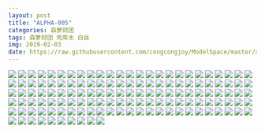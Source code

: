 ```yaml
---
layout: post
title: "ALPHA-005"
categories: 森萝财团
tags: 森萝财团 死库水 白丝
img: 2019-02-03
date: https://raw.githubusercontent.com/congcongjoy/ModelSpace/master/森萝财团/ALPHA/ALPHA-005/honghuatu.net(1).jpg
---
```



![](https://raw.githubusercontent.com/congcongjoy/ModelSpace/master/森萝财团/ALPHA/ALPHA-005/honghuatu.net(1).jpg)
![](https://raw.githubusercontent.com/congcongjoy/ModelSpace/master/森萝财团/ALPHA/ALPHA-005/honghuatu.net(2).jpg)
![](https://raw.githubusercontent.com/congcongjoy/ModelSpace/master/森萝财团/ALPHA/ALPHA-005/honghuatu.net(3).jpg)
![](https://raw.githubusercontent.com/congcongjoy/ModelSpace/master/森萝财团/ALPHA/ALPHA-005/honghuatu.net(4).jpg)
![](https://raw.githubusercontent.com/congcongjoy/ModelSpace/master/森萝财团/ALPHA/ALPHA-005/honghuatu.net(5).jpg)
![](https://raw.githubusercontent.com/congcongjoy/ModelSpace/master/森萝财团/ALPHA/ALPHA-005/honghuatu.net(6).jpg)
![](https://raw.githubusercontent.com/congcongjoy/ModelSpace/master/森萝财团/ALPHA/ALPHA-005/honghuatu.net(7).jpg)
![](https://raw.githubusercontent.com/congcongjoy/ModelSpace/master/森萝财团/ALPHA/ALPHA-005/honghuatu.net(8).jpg)
![](https://raw.githubusercontent.com/congcongjoy/ModelSpace/master/森萝财团/ALPHA/ALPHA-005/honghuatu.net(9).jpg)
![](https://raw.githubusercontent.com/congcongjoy/ModelSpace/master/森萝财团/ALPHA/ALPHA-005/honghuatu.net(10).jpg)
![](https://raw.githubusercontent.com/congcongjoy/ModelSpace/master/森萝财团/ALPHA/ALPHA-005/honghuatu.net(11).jpg)
![](https://raw.githubusercontent.com/congcongjoy/ModelSpace/master/森萝财团/ALPHA/ALPHA-005/honghuatu.net(12).jpg)
![](https://raw.githubusercontent.com/congcongjoy/ModelSpace/master/森萝财团/ALPHA/ALPHA-005/honghuatu.net(13).jpg)
![](https://raw.githubusercontent.com/congcongjoy/ModelSpace/master/森萝财团/ALPHA/ALPHA-005/honghuatu.net(14).jpg)
![](https://raw.githubusercontent.com/congcongjoy/ModelSpace/master/森萝财团/ALPHA/ALPHA-005/honghuatu.net(15).jpg)
![](https://raw.githubusercontent.com/congcongjoy/ModelSpace/master/森萝财团/ALPHA/ALPHA-005/honghuatu.net(16).jpg)
![](https://raw.githubusercontent.com/congcongjoy/ModelSpace/master/森萝财团/ALPHA/ALPHA-005/honghuatu.net(17).jpg)
![](https://raw.githubusercontent.com/congcongjoy/ModelSpace/master/森萝财团/ALPHA/ALPHA-005/honghuatu.net(18).jpg)
![](https://raw.githubusercontent.com/congcongjoy/ModelSpace/master/森萝财团/ALPHA/ALPHA-005/honghuatu.net(19).jpg)
![](https://raw.githubusercontent.com/congcongjoy/ModelSpace/master/森萝财团/ALPHA/ALPHA-005/honghuatu.net(20).jpg)
![](https://raw.githubusercontent.com/congcongjoy/ModelSpace/master/森萝财团/ALPHA/ALPHA-005/honghuatu.net(21).jpg)
![](https://raw.githubusercontent.com/congcongjoy/ModelSpace/master/森萝财团/ALPHA/ALPHA-005/honghuatu.net(22).jpg)
![](https://raw.githubusercontent.com/congcongjoy/ModelSpace/master/森萝财团/ALPHA/ALPHA-005/honghuatu.net(23).jpg)
![](https://raw.githubusercontent.com/congcongjoy/ModelSpace/master/森萝财团/ALPHA/ALPHA-005/honghuatu.net(24).jpg)
![](https://raw.githubusercontent.com/congcongjoy/ModelSpace/master/森萝财团/ALPHA/ALPHA-005/honghuatu.net(25).jpg)
![](https://raw.githubusercontent.com/congcongjoy/ModelSpace/master/森萝财团/ALPHA/ALPHA-005/honghuatu.net(26).jpg)
![](https://raw.githubusercontent.com/congcongjoy/ModelSpace/master/森萝财团/ALPHA/ALPHA-005/honghuatu.net(27).jpg)
![](https://raw.githubusercontent.com/congcongjoy/ModelSpace/master/森萝财团/ALPHA/ALPHA-005/honghuatu.net(28).jpg)
![](https://raw.githubusercontent.com/congcongjoy/ModelSpace/master/森萝财团/ALPHA/ALPHA-005/honghuatu.net(29).jpg)
![](https://raw.githubusercontent.com/congcongjoy/ModelSpace/master/森萝财团/ALPHA/ALPHA-005/honghuatu.net(30).jpg)
![](https://raw.githubusercontent.com/congcongjoy/ModelSpace/master/森萝财团/ALPHA/ALPHA-005/honghuatu.net(31).jpg)
![](https://raw.githubusercontent.com/congcongjoy/ModelSpace/master/森萝财团/ALPHA/ALPHA-005/honghuatu.net(32).jpg)
![](https://raw.githubusercontent.com/congcongjoy/ModelSpace/master/森萝财团/ALPHA/ALPHA-005/honghuatu.net(33).jpg)
![](https://raw.githubusercontent.com/congcongjoy/ModelSpace/master/森萝财团/ALPHA/ALPHA-005/honghuatu.net(34).jpg)
![](https://raw.githubusercontent.com/congcongjoy/ModelSpace/master/森萝财团/ALPHA/ALPHA-005/honghuatu.net(35).jpg)
![](https://raw.githubusercontent.com/congcongjoy/ModelSpace/master/森萝财团/ALPHA/ALPHA-005/honghuatu.net(36).jpg)
![](https://raw.githubusercontent.com/congcongjoy/ModelSpace/master/森萝财团/ALPHA/ALPHA-005/honghuatu.net(37).jpg)
![](https://raw.githubusercontent.com/congcongjoy/ModelSpace/master/森萝财团/ALPHA/ALPHA-005/honghuatu.net(38).jpg)
![](https://raw.githubusercontent.com/congcongjoy/ModelSpace/master/森萝财团/ALPHA/ALPHA-005/honghuatu.net(39).jpg)
![](https://raw.githubusercontent.com/congcongjoy/ModelSpace/master/森萝财团/ALPHA/ALPHA-005/honghuatu.net(40).jpg)
![](https://raw.githubusercontent.com/congcongjoy/ModelSpace/master/森萝财团/ALPHA/ALPHA-005/honghuatu.net(41).jpg)
![](https://raw.githubusercontent.com/congcongjoy/ModelSpace/master/森萝财团/ALPHA/ALPHA-005/honghuatu.net(42).jpg)
![](https://raw.githubusercontent.com/congcongjoy/ModelSpace/master/森萝财团/ALPHA/ALPHA-005/honghuatu.net(43).jpg)
![](https://raw.githubusercontent.com/congcongjoy/ModelSpace/master/森萝财团/ALPHA/ALPHA-005/honghuatu.net(44).jpg)
![](https://raw.githubusercontent.com/congcongjoy/ModelSpace/master/森萝财团/ALPHA/ALPHA-005/honghuatu.net(45).jpg)
![](https://raw.githubusercontent.com/congcongjoy/ModelSpace/master/森萝财团/ALPHA/ALPHA-005/honghuatu.net(46).jpg)
![](https://raw.githubusercontent.com/congcongjoy/ModelSpace/master/森萝财团/ALPHA/ALPHA-005/honghuatu.net(47).jpg)
![](https://raw.githubusercontent.com/congcongjoy/ModelSpace/master/森萝财团/ALPHA/ALPHA-005/honghuatu.net(48).jpg)
![](https://raw.githubusercontent.com/congcongjoy/ModelSpace/master/森萝财团/ALPHA/ALPHA-005/honghuatu.net(49).jpg)
![](https://raw.githubusercontent.com/congcongjoy/ModelSpace/master/森萝财团/ALPHA/ALPHA-005/honghuatu.net(50).jpg)
![](https://raw.githubusercontent.com/congcongjoy/ModelSpace/master/森萝财团/ALPHA/ALPHA-005/honghuatu.net(51).jpg)
![](https://raw.githubusercontent.com/congcongjoy/ModelSpace/master/森萝财团/ALPHA/ALPHA-005/honghuatu.net(52).jpg)
![](https://raw.githubusercontent.com/congcongjoy/ModelSpace/master/森萝财团/ALPHA/ALPHA-005/honghuatu.net(53).jpg)
![](https://raw.githubusercontent.com/congcongjoy/ModelSpace/master/森萝财团/ALPHA/ALPHA-005/honghuatu.net(54).jpg)
![](https://raw.githubusercontent.com/congcongjoy/ModelSpace/master/森萝财团/ALPHA/ALPHA-005/honghuatu.net(55).jpg)
![](https://raw.githubusercontent.com/congcongjoy/ModelSpace/master/森萝财团/ALPHA/ALPHA-005/honghuatu.net(56).jpg)
![](https://raw.githubusercontent.com/congcongjoy/ModelSpace/master/森萝财团/ALPHA/ALPHA-005/honghuatu.net(57).jpg)
![](https://raw.githubusercontent.com/congcongjoy/ModelSpace/master/森萝财团/ALPHA/ALPHA-005/honghuatu.net(58).jpg)
![](https://raw.githubusercontent.com/congcongjoy/ModelSpace/master/森萝财团/ALPHA/ALPHA-005/honghuatu.net(59).jpg)
![](https://raw.githubusercontent.com/congcongjoy/ModelSpace/master/森萝财团/ALPHA/ALPHA-005/honghuatu.net(60).jpg)
![](https://raw.githubusercontent.com/congcongjoy/ModelSpace/master/森萝财团/ALPHA/ALPHA-005/honghuatu.net(61).jpg)
![](https://raw.githubusercontent.com/congcongjoy/ModelSpace/master/森萝财团/ALPHA/ALPHA-005/honghuatu.net(62).jpg)
![](https://raw.githubusercontent.com/congcongjoy/ModelSpace/master/森萝财团/ALPHA/ALPHA-005/honghuatu.net(63).jpg)
![](https://raw.githubusercontent.com/congcongjoy/ModelSpace/master/森萝财团/ALPHA/ALPHA-005/honghuatu.net(64).jpg)
![](https://raw.githubusercontent.com/congcongjoy/ModelSpace/master/森萝财团/ALPHA/ALPHA-005/honghuatu.net(65).jpg)
![](https://raw.githubusercontent.com/congcongjoy/ModelSpace/master/森萝财团/ALPHA/ALPHA-005/honghuatu.net(66).jpg)
![](https://raw.githubusercontent.com/congcongjoy/ModelSpace/master/森萝财团/ALPHA/ALPHA-005/honghuatu.net(67).jpg)
![](https://raw.githubusercontent.com/congcongjoy/ModelSpace/master/森萝财团/ALPHA/ALPHA-005/honghuatu.net(68).jpg)
![](https://raw.githubusercontent.com/congcongjoy/ModelSpace/master/森萝财团/ALPHA/ALPHA-005/honghuatu.net(69).jpg)
![](https://raw.githubusercontent.com/congcongjoy/ModelSpace/master/森萝财团/ALPHA/ALPHA-005/honghuatu.net(70).jpg)
![](https://raw.githubusercontent.com/congcongjoy/ModelSpace/master/森萝财团/ALPHA/ALPHA-005/honghuatu.net(71).jpg)
![](https://raw.githubusercontent.com/congcongjoy/ModelSpace/master/森萝财团/ALPHA/ALPHA-005/honghuatu.net(72).jpg)
![](https://raw.githubusercontent.com/congcongjoy/ModelSpace/master/森萝财团/ALPHA/ALPHA-005/honghuatu.net(73).jpg)
![](https://raw.githubusercontent.com/congcongjoy/ModelSpace/master/森萝财团/ALPHA/ALPHA-005/honghuatu.net(74).jpg)
![](https://raw.githubusercontent.com/congcongjoy/ModelSpace/master/森萝财团/ALPHA/ALPHA-005/honghuatu.net(75).jpg)
![](https://raw.githubusercontent.com/congcongjoy/ModelSpace/master/森萝财团/ALPHA/ALPHA-005/honghuatu.net(76).jpg)
![](https://raw.githubusercontent.com/congcongjoy/ModelSpace/master/森萝财团/ALPHA/ALPHA-005/honghuatu.net(77).jpg)
![](https://raw.githubusercontent.com/congcongjoy/ModelSpace/master/森萝财团/ALPHA/ALPHA-005/honghuatu.net(78).jpg)
![](https://raw.githubusercontent.com/congcongjoy/ModelSpace/master/森萝财团/ALPHA/ALPHA-005/honghuatu.net(79).jpg)
![](https://raw.githubusercontent.com/congcongjoy/ModelSpace/master/森萝财团/ALPHA/ALPHA-005/honghuatu.net(80).jpg)
![](https://raw.githubusercontent.com/congcongjoy/ModelSpace/master/森萝财团/ALPHA/ALPHA-005/honghuatu.net(81).jpg)
![](https://raw.githubusercontent.com/congcongjoy/ModelSpace/master/森萝财团/ALPHA/ALPHA-005/honghuatu.net(82).jpg)
![](https://raw.githubusercontent.com/congcongjoy/ModelSpace/master/森萝财团/ALPHA/ALPHA-005/honghuatu.net(83).jpg)
![](https://raw.githubusercontent.com/congcongjoy/ModelSpace/master/森萝财团/ALPHA/ALPHA-005/honghuatu.net(84).jpg)
![](https://raw.githubusercontent.com/congcongjoy/ModelSpace/master/森萝财团/ALPHA/ALPHA-005/honghuatu.net(85).jpg)
![](https://raw.githubusercontent.com/congcongjoy/ModelSpace/master/森萝财团/ALPHA/ALPHA-005/honghuatu.net(86).jpg)
![](https://raw.githubusercontent.com/congcongjoy/ModelSpace/master/森萝财团/ALPHA/ALPHA-005/honghuatu.net(87).jpg)
![](https://raw.githubusercontent.com/congcongjoy/ModelSpace/master/森萝财团/ALPHA/ALPHA-005/honghuatu.net(88).jpg)
![](https://raw.githubusercontent.com/congcongjoy/ModelSpace/master/森萝财团/ALPHA/ALPHA-005/honghuatu.net(89).jpg)
![](https://raw.githubusercontent.com/congcongjoy/ModelSpace/master/森萝财团/ALPHA/ALPHA-005/honghuatu.net(90).jpg)
![](https://raw.githubusercontent.com/congcongjoy/ModelSpace/master/森萝财团/ALPHA/ALPHA-005/honghuatu.net(91).jpg)
![](https://raw.githubusercontent.com/congcongjoy/ModelSpace/master/森萝财团/ALPHA/ALPHA-005/honghuatu.net(92).jpg)
![](https://raw.githubusercontent.com/congcongjoy/ModelSpace/master/森萝财团/ALPHA/ALPHA-005/honghuatu.net(93).jpg)
![](https://raw.githubusercontent.com/congcongjoy/ModelSpace/master/森萝财团/ALPHA/ALPHA-005/honghuatu.net(94).jpg)
![](https://raw.githubusercontent.com/congcongjoy/ModelSpace/master/森萝财团/ALPHA/ALPHA-005/honghuatu.net(95).jpg)
![](https://raw.githubusercontent.com/congcongjoy/ModelSpace/master/森萝财团/ALPHA/ALPHA-005/honghuatu.net(96).jpg)
![](https://raw.githubusercontent.com/congcongjoy/ModelSpace/master/森萝财团/ALPHA/ALPHA-005/honghuatu.net(97).jpg)
![](https://raw.githubusercontent.com/congcongjoy/ModelSpace/master/森萝财团/ALPHA/ALPHA-005/honghuatu.net(98).jpg)
![](https://raw.githubusercontent.com/congcongjoy/ModelSpace/master/森萝财团/ALPHA/ALPHA-005/honghuatu.net(99).jpg)
![](https://raw.githubusercontent.com/congcongjoy/ModelSpace/master/森萝财团/ALPHA/ALPHA-005/honghuatu.net(100).jpg)
![](https://raw.githubusercontent.com/congcongjoy/ModelSpace/master/森萝财团/ALPHA/ALPHA-005/honghuatu.net(101).jpg)
![](https://raw.githubusercontent.com/congcongjoy/ModelSpace/master/森萝财团/ALPHA/ALPHA-005/honghuatu.net(102).jpg)
![](https://raw.githubusercontent.com/congcongjoy/ModelSpace/master/森萝财团/ALPHA/ALPHA-005/honghuatu.net(103).jpg)
![](https://raw.githubusercontent.com/congcongjoy/ModelSpace/master/森萝财团/ALPHA/ALPHA-005/honghuatu.net(104).jpg)
![](https://raw.githubusercontent.com/congcongjoy/ModelSpace/master/森萝财团/ALPHA/ALPHA-005/honghuatu.net(105).jpg)
![](https://raw.githubusercontent.com/congcongjoy/ModelSpace/master/森萝财团/ALPHA/ALPHA-005/honghuatu.net(106).jpg)
![](https://raw.githubusercontent.com/congcongjoy/ModelSpace/master/森萝财团/ALPHA/ALPHA-005/honghuatu.net(107).jpg)
![](https://raw.githubusercontent.com/congcongjoy/ModelSpace/master/森萝财团/ALPHA/ALPHA-005/honghuatu.net(108).jpg)
![](https://raw.githubusercontent.com/congcongjoy/ModelSpace/master/森萝财团/ALPHA/ALPHA-005/honghuatu.net(109).jpg)
![](https://raw.githubusercontent.com/congcongjoy/ModelSpace/master/森萝财团/ALPHA/ALPHA-005/honghuatu.net(110).jpg)
![](https://raw.githubusercontent.com/congcongjoy/ModelSpace/master/森萝财团/ALPHA/ALPHA-005/honghuatu.net(111).jpg)
![](https://raw.githubusercontent.com/congcongjoy/ModelSpace/master/森萝财团/ALPHA/ALPHA-005/honghuatu.net(112).jpg)
![](https://raw.githubusercontent.com/congcongjoy/ModelSpace/master/森萝财团/ALPHA/ALPHA-005/honghuatu.net(113).jpg)
![](https://raw.githubusercontent.com/congcongjoy/ModelSpace/master/森萝财团/ALPHA/ALPHA-005/honghuatu.net(114).jpg)
![](https://raw.githubusercontent.com/congcongjoy/ModelSpace/master/森萝财团/ALPHA/ALPHA-005/honghuatu.net(115).jpg)
![](https://raw.githubusercontent.com/congcongjoy/ModelSpace/master/森萝财团/ALPHA/ALPHA-005/honghuatu.net(116).jpg)
![](https://raw.githubusercontent.com/congcongjoy/ModelSpace/master/森萝财团/ALPHA/ALPHA-005/honghuatu.net(117).jpg)
![](https://raw.githubusercontent.com/congcongjoy/ModelSpace/master/森萝财团/ALPHA/ALPHA-005/honghuatu.net(118).jpg)
![](https://raw.githubusercontent.com/congcongjoy/ModelSpace/master/森萝财团/ALPHA/ALPHA-005/honghuatu.net(119).jpg)
![](https://raw.githubusercontent.com/congcongjoy/ModelSpace/master/森萝财团/ALPHA/ALPHA-005/honghuatu.net(120).jpg)
![](https://raw.githubusercontent.com/congcongjoy/ModelSpace/master/森萝财团/ALPHA/ALPHA-005/honghuatu.net(121).jpg)
![](https://raw.githubusercontent.com/congcongjoy/ModelSpace/master/森萝财团/ALPHA/ALPHA-005/honghuatu.net(122).jpg)
![](https://raw.githubusercontent.com/congcongjoy/ModelSpace/master/森萝财团/ALPHA/ALPHA-005/honghuatu.net(123).jpg)
![](https://raw.githubusercontent.com/congcongjoy/ModelSpace/master/森萝财团/ALPHA/ALPHA-005/honghuatu.net(124).jpg)
![](https://raw.githubusercontent.com/congcongjoy/ModelSpace/master/森萝财团/ALPHA/ALPHA-005/honghuatu.net(125).jpg)
![](https://raw.githubusercontent.com/congcongjoy/ModelSpace/master/森萝财团/ALPHA/ALPHA-005/honghuatu.net(126).jpg)
![](https://raw.githubusercontent.com/congcongjoy/ModelSpace/master/森萝财团/ALPHA/ALPHA-005/honghuatu.net(127).jpg)
![](https://raw.githubusercontent.com/congcongjoy/ModelSpace/master/森萝财团/ALPHA/ALPHA-005/honghuatu.net(128).jpg)
![](https://raw.githubusercontent.com/congcongjoy/ModelSpace/master/森萝财团/ALPHA/ALPHA-005/honghuatu.net(129).jpg)
![](https://raw.githubusercontent.com/congcongjoy/ModelSpace/master/森萝财团/ALPHA/ALPHA-005/honghuatu.net(130).jpg)
![](https://raw.githubusercontent.com/congcongjoy/ModelSpace/master/森萝财团/ALPHA/ALPHA-005/honghuatu.net(131).jpg)
![](https://raw.githubusercontent.com/congcongjoy/ModelSpace/master/森萝财团/ALPHA/ALPHA-005/honghuatu.net(132).jpg)
![](https://raw.githubusercontent.com/congcongjoy/ModelSpace/master/森萝财团/ALPHA/ALPHA-005/honghuatu.net(133).jpg)
![](https://raw.githubusercontent.com/congcongjoy/ModelSpace/master/森萝财团/ALPHA/ALPHA-005/honghuatu.net(134).jpg)
![](https://raw.githubusercontent.com/congcongjoy/ModelSpace/master/森萝财团/ALPHA/ALPHA-005/honghuatu.net(135).jpg)
